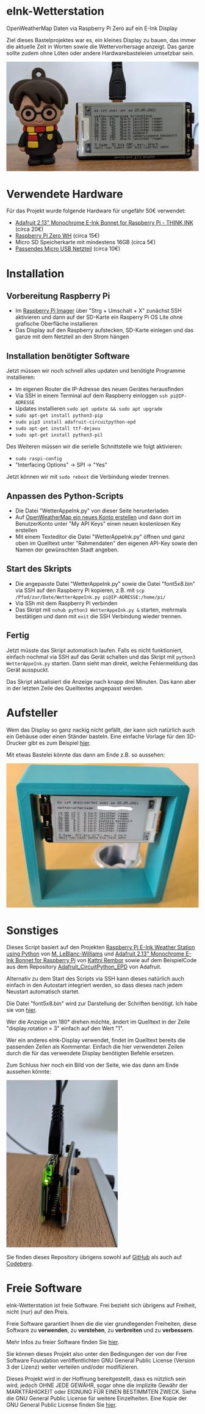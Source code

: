 # eInk-Wetterstation
OpenWeatherMap Daten via Raspberry Pi Zero auf ein E-Ink Display

Ziel dieses Bastelprojektes war es, ein kleines Display zu bauen, das immer die aktuelle Zeit in Worten sowie die Wettervorhersage anzeigt. Das ganze sollte zudem ohne Löten oder andere Hardwarebasteleien umsetzbar sein.

![Frontansicht](frontansicht.jpg)

# Verwendete Hardware
Für das Projekt wurde folgende Hardware für ungefähr 50€ verwendet:
- [Adafruit 2.13" Monochrome E-Ink Bonnet for Raspberry Pi - THINK INK](https://www.adafruit.com/product/4687) (circa 20€)
- [Raspberry Pi Zero WH](https://www.adafruit.com/product/3708) (circa 15€)
- Micro SD Speicherkarte mit mindestens 16GB (circa 5€)
- [Passendes Micro USB Netzteil](https://www.raspberrypi.org/products/raspberry-pi-universal-power-supply/) (circa 10€)

# Installation
## Vorbereitung Raspberry Pi
- Im [Raspberry Pi Imager](https://www.raspberrypi.org/software/) über "Strg + Umschalt + X" zunächst SSH aktivieren und dann auf der SD-Karte ein Rasperry Pi OS Lite ohne grafische Oberfläche installieren
- Das Display auf den Raspberry aufstecken, SD-Karte einlegen und das ganze mit dem Netzteil an den Strom hängen

## Installation benötigter Software
Jetzt müssen wir noch schnell alles updaten und benötigte Programme installieren:
- Im eigenen Router die IP-Adresse des neuen Gerätes herausfinden
- Via SSH in einem Terminal auf dem Raspberry einloggen `ssh pi@IP-ADRESSE`
- Updates installieren `sudo apt update && sudo apt upgrade`
- `sudo apt-get install python3-pip`
- `sudo pip3 install adafruit-circuitpython-epd`
- `sudo apt-get install ttf-dejavu`
- `sudo apt-get install python3-pil`

Des Weiteren müssen wir die serielle Schnittstelle wie folgt aktivieren:
- `sudo raspi-config`
- "Interfacing Options" -> SPI -> "Yes"

Jetzt können wir mit `sudo reboot` die Verbindung wieder trennen.

## Anpassen des Python-Scripts
- Die Datei "WetterAppeInk.py" von dieser Seite herunterladen
- Auf [OpenWeatherMap ein neues Konto erstellen](https://home.openweathermap.org/users/sign_up) und dann dort im BenutzerKonto unter "My API Keys" einen neuen kostenlosen Key erstellen
- Mit einem Texteditor die Datei "WetterAppeInk.py" öffnen und ganz oben im Quelltext unter "Rahmendaten" den eigenen API-Key sowie den Namen der gewünschten Stadt angeben.

## Start des Skripts
- Die angepasste Datei "WetterAppeInk.py" sowie die Datei "font5x8.bin" via SSH auf den Raspberry Pi kopieren, z.B. mit `scp /Pfad/zur/Date/WetterAppeInk.py pi@IP-ADRESSE:/home/pi/`
- Via SSh mit dem Raspberry Pi verbinden
- Das Skript mit `nohub python3 WetterAppeInk.py &` starten, mehrmals bestätigen und dann mit `exit` die SSH Verbindung wieder trennen.

## Fertig
Jetzt müsste das Skript automatisch laufen. Falls es nicht funktioniert, einfach nochmal via SSH auf das Gerät schalten und das Skript mit `python3 WetterAppeInk.py` starten. Dann sieht man direkt, welche Fehlermeldung das Gerät ausspuckt.

Das Skript aktualisiert die Anzeige nach knapp drei Minuten. Das kann aber in der letzten Zeile des Quelltextes angepasst werden.

# Aufsteller
Wem das Display so ganz nackig nicht gefällt, der kann sich natürlich auch ein Gehäuse oder einen Ständer basteln. Eine einfache Vorlage für den 3D-Drucker gibt es zum Beispiel [hier](https://www.thingiverse.com/thing:1344095).

Mit etwas Bastelei könnte das dann am Ende z.B. so aussehen:

![ImStaender](imstaender.jpeg)

# Sonstiges
Dieses Script basiert auf den Projekten [Raspberry Pi E-Ink Weather Station using Python](https://learn.adafruit.com/raspberry-pi-e-ink-weather-station-using-python) von [M. LeBlanc-Williams](https://learn.adafruit.com/users/MakerMelissa) und [Adafruit 2.13" Monochrome E-Ink Bonnet for Raspberry Pi](https://learn.adafruit.com/2-13-in-e-ink-bonnet) von [Kattni Rembor](https://learn.adafruit.com/users/kattni) sowie auf dem BeispielCode aus dem Repository [Adafruit_CircuitPython_EPD](https://github.com/adafruit/Adafruit_CircuitPython_EPD) von Adafruit.

Alternativ zu dem Start des Scripts via SSH kann dieses natürlich auch einfach in den Autostart integriert werden, so dass dieses nach jedem Neustart automatisch startet.

Die Datei "font5x8.bin" wird zur Darstellung der Schriften benötigt. Ich habe sie von [hier](https://github.com/adafruit/Adafruit_CircuitPython_framebuf/raw/master/examples/font5x8.bin).

Wer die Anzeige um 180° drehen möchte, ändert im Quelltext in der Zeile "display.rotation = 3" einfach auf den Wert "1".

Wer ein anderes eInk-Display verwendet, findet im Quelltext bereits die passenden Zeilen als Kommentar. Einfach die hier verwendeten Zeilen durch die für das verwendete Display benötigten Befehle ersetzen.

Zum Schluss hier noch ein Bild von der Seite, wie das dann am Ende aussehen könnte:

![Seitenansicht](seitenansicht.jpg) 

Sie finden dieses Repository übrigens sowohl auf [GitHub](https://github.com/hilfriedhartwich/eInk-Wetterstation) als auch auf [Codeberg](https://codeberg.org/hilfriedhartwich/eInk-Wetterstation).


# Freie Software
eInk-Wetterstation ist freie Software. Frei bezieht sich übrigens auf Freiheit, nicht (nur) auf den Preis.

Freie Software garantiert Ihnen die die vier grundlegenden Freiheiten, diese Software zu **verwenden**, zu **verstehen**, zu **verbreiten** und zu **verbessern**.

Mehr Infos zu freier Software finden Sie [hier](https://fsfe.org/freesoftware/freesoftware.de.html).

Sie können dieses Projekt also unter den Bedingungen der von der Free Software Foundation veröffentlichten GNU General Public License (Version 3 der Lizenz) weiter verteilen und/oder modifizieren. 

Dieses Projekt wird in der Hoffnung bereitgestellt, dass es nützlich sein wird, jedoch OHNE JEDE GEWÄHR, sogar ohne die implizite Gewähr der MARKTFÄHIGKEIT oder EIGNUNG FÜR EINEN BESTIMMTEN ZWECK. Siehe die GNU General Public License für weitere Einzelheiten. Eine Kopie der GNU General Public License finden Sie [hier](https://www.gnu.org/licenses/licenses.de.html).
